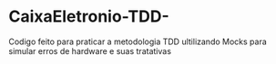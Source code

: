 # CaixaEletronio-TDD-
Codigo feito para praticar a metodologia TDD ultilizando Mocks para simular erros de hardware e suas tratativas
